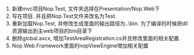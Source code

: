 ﻿1. 新建mvc项目Nop.Test, 文件夹选择在Presentation/Nop.Web下
2. 写在项目. 并且把Nop.Test文件夹改名为Test.
3. 重新加载Nop.Test, 并修改生成里面的输出路径为..\bin\. 为了编译的时候把dll资源输出到主web项目的bin目录下
4. 删除global.axcx, 增加TestAreaRegistration.cs并且修改里面的相关配置.
5. Nop.Web.Framework里面的nopViewEngine增加相关配置